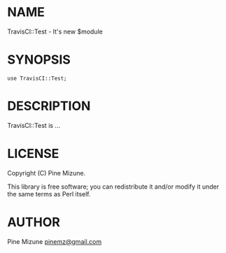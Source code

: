 # NAME

TravisCI::Test - It's new $module

# SYNOPSIS

    use TravisCI::Test;

# DESCRIPTION

TravisCI::Test is ...

# LICENSE

Copyright (C) Pine Mizune.

This library is free software; you can redistribute it and/or modify
it under the same terms as Perl itself.

# AUTHOR

Pine Mizune <pinemz@gmail.com>
